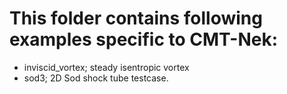 # This folder contains following examples specific to CMT-Nek:
* inviscid_vortex; steady isentropic vortex
* sod3;            2D Sod shock tube testcase.
